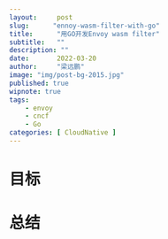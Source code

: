 ```yaml
---
layout:     post 
slug:      "ennoy-wasm-filter-with-go"
title:      "用GO开发Envoy wasm filter"
subtitle:   ""
description: ""
date:       2022-03-20
author:     "梁远鹏"
image: "img/post-bg-2015.jpg"
published: true
wipnote: true
tags:
    - envoy 
    - cncf
    - Go
categories: [ CloudNative ]
---
```


# 目标  

# 总结
